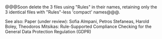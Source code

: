 @@@Soon delete the 3 files using "Rules" in their names,
retaining only the 3 identical files with "Rules"-less 'compact' names@@@.

See also: Paper (under review):
Sofia Almpani, Petros Stefaneas, Harold Boley, Theodoros Mitsikas:
Rule-Supported Compliance Checking for the
General Data Protection Regulation (GDPR)
